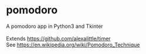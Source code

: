 # pomodoro
 A pomodoro app in Python3 and Tkinter
 <br><br>
 Extends https://github.com/alexalittle/timer
 <br>
 See https://en.wikipedia.org/wiki/Pomodoro_Technique
